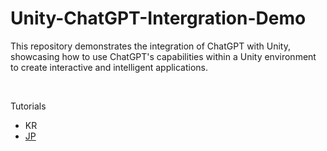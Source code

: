 # Unity-ChatGPT-Intergration-Demo
This repository demonstrates the integration of ChatGPT with Unity, showcasing how to use ChatGPT's capabilities within a Unity environment to create interactive and intelligent applications.

<br/>

Tutorials
- KR
- [JP](https://qiita.com/sugar0810/items/1628ffddcf46c1087a44)
